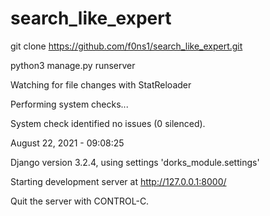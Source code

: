 # search_like_expert


git clone https://github.com/f0ns1/search_like_expert.git

python3 manage.py runserver

Watching for file changes with StatReloader

Performing system checks...



System check identified no issues (0 silenced).

August 22, 2021 - 09:08:25

Django version 3.2.4, using settings 'dorks_module.settings'

Starting development server at http://127.0.0.1:8000/

Quit the server with CONTROL-C.



